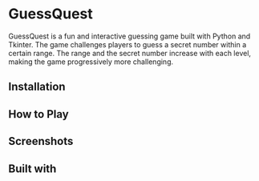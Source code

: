 # GuessQuest

GuessQuest is a fun and interactive guessing game built with Python and Tkinter. The game challenges players to guess a secret number within a certain range. The range and the secret number increase with each level, making the game progressively more challenging.

## Installation

## How to Play

## Screenshots

## Built with
